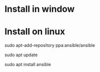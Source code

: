# Install in window 





# Install on linux


sudo apt-add-repository ppa:ansible/ansible

sudo apt update

sudo apt install ansible
